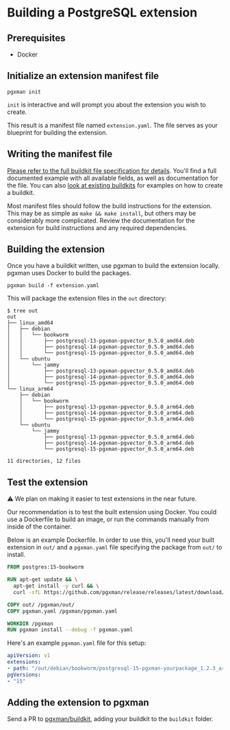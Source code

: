 # Building a PostgreSQL extension

## Prerequisites

* Docker

## Initialize an extension manifest file

```console
pgxman init
```

`init` is interactive and will prompt you about the extension you wish to
create.

This result is a manifest file named `extension.yaml`. The file serves as your
blueprint for building the extension.

## Writing the manifest file

[Please refer to the full buildkit file specification for
details](https://github.com/pgxman/buildkit/blob/main/spec/buildkit.md). You'll
find a full documented example with all available fields, as well as
documentation for the file. You can also [look at existing
buildkits](https://github.com/pgxman/buildkit/tree/main/buildkit) for examples
on how to create a buildkit.

Most manifest files should follow the build instructions for the extension.
This may be as simple as `make && make install`, but others may be considerably
more complicated. Review the documentation for the extension for build
instructions and any required dependencies.

## Building the extension

Once you have a buildkit written, use pgxman to build the extension locally.
pgxman uses Docker to build the packages.

```console
pgxman build -f extension.yaml
```

This will package the extension files in the `out` directory:

```console
$ tree out
out
├── linux_amd64
│   ├── debian
│   │   └── bookworm
│   │       ├── postgresql-13-pgxman-pgvector_0.5.0_amd64.deb
│   │       ├── postgresql-14-pgxman-pgvector_0.5.0_amd64.deb
│   │       └── postgresql-15-pgxman-pgvector_0.5.0_amd64.deb
│   └── ubuntu
│       └── jammy
│           ├── postgresql-13-pgxman-pgvector_0.5.0_amd64.deb
│           ├── postgresql-14-pgxman-pgvector_0.5.0_amd64.deb
│           └── postgresql-15-pgxman-pgvector_0.5.0_amd64.deb
└── linux_arm64
    ├── debian
    │   └── bookworm
    │       ├── postgresql-13-pgxman-pgvector_0.5.0_arm64.deb
    │       ├── postgresql-14-pgxman-pgvector_0.5.0_arm64.deb
    │       └── postgresql-15-pgxman-pgvector_0.5.0_arm64.deb
    └── ubuntu
        └── jammy
            ├── postgresql-13-pgxman-pgvector_0.5.0_arm64.deb
            ├── postgresql-14-pgxman-pgvector_0.5.0_arm64.deb
            └── postgresql-15-pgxman-pgvector_0.5.0_arm64.deb

11 directories, 12 files
```

## Test the extension

⚠️ We plan on making it easier to test extensions in the near future.

Our recommendation is to test the built extension using Docker. You could use a
Dockerfile to build an image, or run the commands manually from inside of the
container.

Below is an example Dockerfile. In order to use this, you'll need your built
extension in `out/` and a `pgxman.yaml` file specifying the package from `out/`
to install.

```Dockerfile
FROM postgres:15-bookworm

RUN apt-get update && \
  apt-get install -y curl && \
  curl -sfL https://github.com/pgxman/release/releases/latest/download/install.sh | sh -

COPY out/ /pgxman/out/
COPY pgxman.yaml /pgxman/pgxman.yaml

WORKDIR /pgxman
RUN pgxman install --debug -f pgxman.yaml
```

Here's an example `pgxman.yaml` file for this setup:

```yaml
apiVersion: v1
extensions:
- path: "/out/debian/bookworm/postgresql-15-pgxman-yourpackage_1.2.3_arm64.deb"
pgVersions:
- "15"
```

## Adding the extension to pgxman

Send a PR to [pgxman/buildkit](https://github.com/pgxman/buildkit), adding your
buildkit to the `buildkit` folder.
